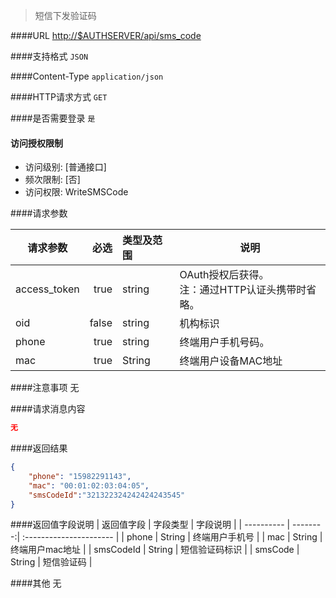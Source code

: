
> 短信下发验证码

####URL
<http://$AUTHSERVER/api/sms_code>

####支持格式
`JSON`

####Content-Type
`application/json`

####HTTP请求方式
`GET`

####是否需要登录
`是`

#### 访问授权限制
* 访问级别: [普通接口]
* 频次限制: [否]
* 访问权限: WriteSMSCode


####请求参数

| 请求参数      |    必选 | 类型及范围  | 说明                                |
| ------------- | -------:| :---------- | ----------------------------------- |
| access_token  | true    | string      | OAuth授权后获得。</br>注：通过HTTP认证头携带时省略。 |
| oid           | false   | string      | 机构标识 |
| phone |   true |    string |  终端用户手机号码。 |
| mac | true |    String |  终端用户设备MAC地址 |


####注意事项
无

####请求消息内容
``` JSON
无
```

####返回结果
``` JSON
{
    "phone": "15982291143",
    "mac": "00:01:02:03:04:05",
    "smsCodeId":"321322324242424243545"
}

```
####返回值字段说明
| 返回值字段 | 字段类型 | 字段说明                |
| ---------- | --------:| :---------------------- |
| phone |   String |  终端用户手机号 |
| mac | String |  终端用户mac地址 |
| smsCodeId |   String |  短信验证码标识 |
| smsCode |   String |  短信验证码 |

####其他
无

